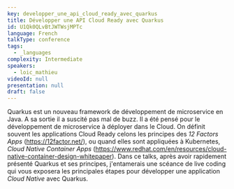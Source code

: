 ```yaml
---
key: developper_une_api_cloud_ready_avec_quarkus
title: Développer une API Cloud Ready avec Quarkus
id: U1Qk0QLvBtJWTWsjMPTc
language: French
talkType: conference
tags:
  - _languages
complexity: Intermediate
speakers:
  - loic_mathieu
videoId: null
presentation: null
draft: false
---
```

Quarkus est un nouveau framework de développement de microservice en Java. A sa sortie il a suscité pas mal de buzz. Il a été pensé pour le développement de microservice à déployer dans le Cloud. 
On définit souvent les applications Cloud Ready celons les principes des _12 Factors Apps_  (https://12factor.net/), ou quand elles sont appliquées à Kubernetes,  _Cloud Native Container Apps_ (https://www.redhat.com/en/resources/cloud-native-container-design-whitepaper).
Dans ce talks, après avoir rapidement présenté Quarkus et ses principes,  j'entamerais une scéance de live coding qui vous exposera les principales étapes pour développer une application _Cloud Native_ avec Quarkus.
